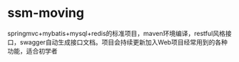 # ssm-moving
springmvc+mybatis+mysql+redis的标准项目，maven环境编译，restful风格接口，swagger自动生成接口文档。项目会持续更新加入Web项目经常用到的各种功能，适合初学者
